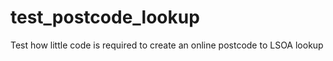 # test_postcode_lookup
Test how little code is required to create an online postcode to LSOA lookup
